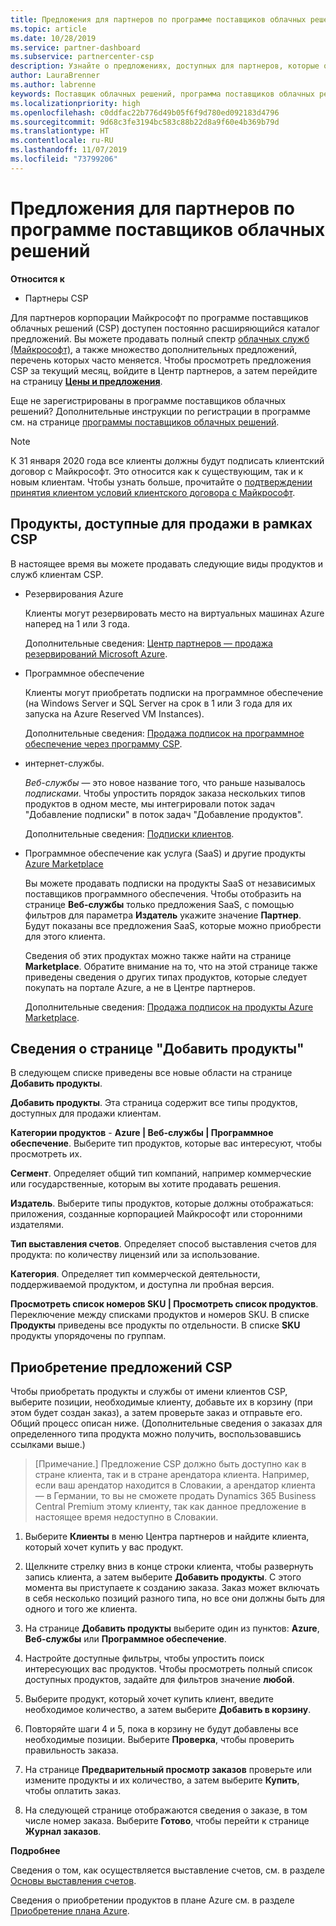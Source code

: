```yaml
---
title: Предложения для партнеров по программе поставщиков облачных решений | Центр партнеров
ms.topic: article
ms.date: 10/28/2019
ms.service: partner-dashboard
ms.subservice: partnercenter-csp
description: Узнайте о предложениях, доступных для партнеров, которые осуществляют продажи в рамках программы поставщиков облачных решений.
author: LauraBrenner
ms.author: labrenne
keywords: Поставщик облачных решений, программа поставщиков облачных решений, CSP, добавить продукт, продажа клиентам, предложения для партнеров, предложения CSP, облачные службы, Azure, Office 365, Dynamics, партнер CSP, продажи в рамках CSP, Azure RI, Azure Reserved Virtual Machine Instances, резервирования Azure, веб-службы, программное обеспечение по подписке, AHUB, SQL Server в Azure, Windows Server в Azure, подписки клиентов
ms.localizationpriority: high
ms.openlocfilehash: c0ddfac22b776d49b05f6f9d780ed092183d4796
ms.sourcegitcommit: 9d68c3fe3194bc583c88b22d8a9f60e4b369b79d
ms.translationtype: HT
ms.contentlocale: ru-RU
ms.lasthandoff: 11/07/2019
ms.locfileid: "73799206"
---
```

# <a name="partner-offers-in-the-cloud-solution-provider-program"></a>Предложения для партнеров по программе поставщиков облачных решений 

**Относится к**

-  Партнеры CSP

Для партнеров корпорации Майкрософт по программе поставщиков облачных решений (CSP) доступен постоянно расширяющийся каталог предложений. Вы можете продавать полный спектр [облачных служб (Майкрософт)](https://partner.microsoft.com/cloud-solution-provider/products-and-services), а также множество дополнительных предложений, перечень которых часто меняется. Чтобы просмотреть предложения CSP за текущий месяц, войдите в Центр партнеров, а затем перейдите на страницу [**Цены и предложения**](https://partnercenter.microsoft.com/pcv/sales).  

Еще не зарегистрированы в программе поставщиков облачных решений? Дополнительные инструкции по регистрации в программе см. на странице [программы поставщиков облачных решений](https://partner.microsoft.com/cloud-solution-provider). 

>[!NOTE]
>К 31 января 2020 года все клиенты должны будут подписать клиентский договор с Майкрософт. Это относится как к существующим, так и к новым клиентам. Чтобы узнать больше, прочитайте о [подтверждении принятия клиентом условий клиентского договора с Майкрософт](confirm-customer-agreement.md).

## <a name="what-you-can-sell-through-csp"></a>Продукты, доступные для продажи в рамках CSP

В настоящее время вы можете продавать следующие виды продуктов и служб клиентам CSP.

- Резервирования Azure<br> 

    Клиенты могут резервировать место на виртуальных машинах Azure наперед на 1 или 3 года.<br>
    
    Дополнительные сведения: [Центр партнеров — продажа резервирований Microsoft Azure](azure-reservations.md).

- Программное обеспечение<br>

    Клиенты могут приобретать подписки на программное обеспечение (на Windows Server и SQL Server на срок в 1 или 3 года для их запуска на Azure Reserved VM Instances).<br>
 
    Дополнительные сведения: [Продажа подписок на программное обеспечение через программу CSP](csp-software-subscriptions.md).  

- интернет-службы.<br>

    *Веб-службы* — это новое название того, что раньше называлось *подписками*. Чтобы упростить порядок заказа нескольких типов продуктов в одном месте, мы интегрировали поток задач "Добавление подписки" в поток задач "Добавление продуктов".<br>
    
    Дополнительные сведения: [Подписки клиентов](customer-subscriptions.md).

- Программное обеспечение как услуга (SaaS) и другие продукты [Azure Marketplace](https://azuremarketplace.microsoft.com/marketplace)<br>

    Вы можете продавать подписки на продукты SaaS от независимых поставщиков программного обеспечения. Чтобы отобразить на странице **Веб-службы** только предложения SaaS, с помощью фильтров для параметра **Издатель** укажите значение **Партнер**. Будут показаны все предложения SaaS, которые можно приобрести для этого клиента.<br>
    
    Сведения об этих продуктах можно также найти на странице **Marketplace**. Обратите внимание на то, что на этой странице также приведены сведения о других типах продуктов, которые следует покупать на портале Azure, а не в Центре партнеров.<br>

    Дополнительные сведения: [Продажа подписок на продукты Azure Marketplace](sell-marketplace-products.md).

## <a name="add-products-page-details"></a>Сведения о странице "Добавить продукты"

В следующем списке приведены все новые области на странице **Добавить продукты**.

**Добавить продукты**. Эта страница содержит все типы продуктов, доступных для продажи клиентам.

**Категории продуктов** - **Azure | Веб-службы | Программное обеспечение**. Выберите тип продуктов, которые вас интересуют, чтобы просмотреть их.

**Сегмент**. Определяет общий тип компаний, например коммерческие или государственные, которым вы хотите продавать решения.

**Издатель**. Выберите типы продуктов, которые должны отображаться: приложения, созданные корпорацией Майкрософт или сторонними издателями.

**Тип выставления счетов**. Определяет способ выставления счетов для продукта: по количеству лицензий или за использование.

**Категория**. Определяет тип коммерческой деятельности, поддерживаемой продуктом, и доступна ли пробная версия.

**Просмотреть список номеров SKU | Просмотреть список продуктов**. Переключение между списками продуктов и номеров SKU. В списке **Продукты** приведены все продукты по отдельности. В списке **SKU** продукты упорядочены по группам.

## <a name="buy-csp-offers"></a>Приобретение предложений CSP

Чтобы приобретать продукты и службы от имени клиентов CSP, выберите позиции, необходимые клиенту, добавьте их в корзину (при этом будет создан заказ), а затем проверьте заказ и отправьте его. Общий процесс описан ниже. (Дополнительные сведения о заказах для определенного типа продукта можно получить, воспользовавшись ссылками выше.)

>[Примечание.] Предложение CSP должно быть доступно как в стране клиента, так и в стране арендатора клиента. 
>Например, если ваш арендатор находится в Словакии, а арендатор клиента — в Германии, то вы не сможете продать Dynamics 365 Business Central Premium этому клиенту, так как данное предложение в настоящее время недоступно в Словакии.

1. Выберите **Клиенты** в меню Центра партнеров и найдите клиента, который хочет купить у вас продукт. 

2. Щелкните стрелку вниз в конце строки клиента, чтобы развернуть запись клиента, а затем выберите **Добавить продукты**. С этого момента вы приступаете к созданию заказа. Заказ может включать в себя несколько позиций разного типа, но все они должны быть для одного и того же клиента.

3. На странице **Добавить продукты** выберите один из пунктов: **Azure**, **Веб-службы** или **Программное обеспечение**.

4. Настройте доступные фильтры, чтобы упростить поиск интересующих вас продуктов. Чтобы просмотреть полный список доступных продуктов, задайте для фильтров значение **любой**. 

5. Выберите продукт, который хочет купить клиент, введите необходимое количество, а затем выберите **Добавить в корзину**.

6. Повторяйте шаги 4 и 5, пока в корзину не будут добавлены все необходимые позиции. Выберите **Проверка**, чтобы проверить правильность заказа.  

7. На странице **Предварительный просмотр заказов** проверьте или измените продукты и их количество, а затем выберите **Купить**, чтобы оплатить заказ. 

8. На следующей странице отображаются сведения о заказе, в том числе номер заказа. Выберите **Готово**, чтобы перейти к странице **Журнал заказов**. 

**Подробнее** 

Сведения о том, как осуществляется выставление счетов, см. в разделе [Основы выставления счетов](https://docs.microsoft.com/partner-center/billing-basics).

Сведения о приобретении продуктов в плане Azure см. в разделе [Приобретение плана Azure](purchase-azure-plan).




